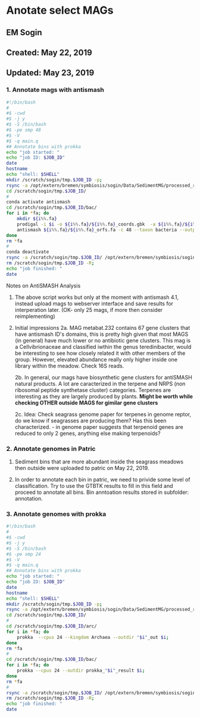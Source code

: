 # Anotate select MAGs
## EM Sogin
## Created: May 22, 2019
## Updated: May 23, 2019


### 1. Annotate mags with antismash

```bash
#!/bin/bash
#
#$ -cwd
#$ -j y
#$ -S /bin/bash
#$ -pe smp 48
#$ -V
#$ -q main.q
## Annotate bins with prokka
echo "job started: " 
echo "job ID: $JOB_ID"
date
hostname
echo "shell: $SHELL"
mkdir /scratch/sogin/tmp.$JOB_ID -p; 
rsync -a /opt/extern/bremen/symbiosis/sogin/Data/SedimentMG/processed_reads/libraries/library_3847/coassembly/binning_v2/dastool_finalized_bins/result/bins_of_interest/bins/ /scratch/sogin/tmp.$JOB_ID/
cd /scratch/sogin/tmp.$JOB_ID/
#
conda activate antismash
cd /scratch/sogin/tmp.$JOB_ID/bac/
for i in *fa; do 
	mkdir ${i%%.fa}
	prodigal -i $i -o ${i%%.fa}/${i%%.fa}_coords.gbk  -a ${i%%.fa}/${i%%.fa}_orfs.faa -d ${i%%.fa}/${i%%.fa}_genes.fa
 	antismash ${i%%.fa}/${i%%.fa}_orfs.fa -c 48 --taxon bacteria --outputfolder ${i%%.fa} --full-hmmer
done
rm *fa
#
conda deactivate
rsync -a /scratch/sogin/tmp.$JOB_ID/ /opt/extern/bremen/symbiosis/sogin/Data/SedimentMG/processed_reads/libraries/library_3847/coassembly/binning_v2/dastool_finalized_bins/result/bins_of_interest/antismash/;
rm /scratch/sogin/tmp.$JOB_ID -R;
echo "job finished: "
date
```

Notes on AntiSMASH Analysis
1. The above script works but only at the moment with antismash 4.1, instead upload mags to webserver interface and save results for interperation later. 
(OK- only 25 mags, if more then consider reimplementing)

2. Initial impressions 
	2a. MAG metabat.232 contains 67 gene clusters that have antismash ID's domains, this is pretty high given that most MAGS (in general) have much lower or no antibiotic gene clusters. This mag is a Cellvibrionaceae and classified iwthin the genus teredinibacter, would be interesting to see how closely related it with other members of the group. However, elevated abundance really only higher inside one library within the meadow. Check 16S reads. 

	2b. In general, our mags have biosynthetic gene clusters for antiSMASH natural products. A lot are caracterized in the terpene and NRPS (non ribosomal peptide synthetase cluster) categories. Terpenes are interesting as they are largely produced by plants. **Might be worth while checking OTHER outside MAGS for gimilar gene clusters**

	2c. Idea: Check seagrass genome paper for terpenes in genome reptor, do we know if seagrasses are producing them? Has this been characterized. 
		- in genome paper suggests that terpenoid genes are reduced to only 2 genes, anything else making terpenoids? 


### 2. Annotate genomes in Patric

1. Sediment bins that are more abundant inside the seagrass meadows then outside were uploaded to patric on May 22, 2019. 

2. In order to annotate each bin in patric, we need to privide some level of classification. Try to use the GTBTK results to fill in this field and proceed to annotate all bins. Bin anntoation results stored in subfolder: annotation. 





### 3. Annotate genomes with prokka
```bash
#!/bin/bash
#
#$ -cwd
#$ -j y
#$ -S /bin/bash
#$ -pe smp 24
#$ -V
#$ -q main.q
## Annotate bins with prokka
echo "job started: " 
echo "job ID: $JOB_ID"
date
hostname
echo "shell: $SHELL"
mkdir /scratch/sogin/tmp.$JOB_ID -p; 
rsync -a /opt/extern/bremen/symbiosis/sogin/Data/SedimentMG/processed_reads/libraries/library_3847/coassembly/binning_v2/dastool_finalized_bins/result/bins_of_interest/bins/ /scratch/sogin/tmp.$JOB_ID/
cd /scratch/sogin/tmp.$JOB_ID/
#
cd /scratch/sogin/tmp.$JOB_ID/arc/
for i in *fa; do 
	prokka  --cpus 24 --kingdom Archaea --outdir "$i"_out $i; 
done
rm *fa
#
cd /scratch/sogin/tmp.$JOB_ID/bac/
for i in *fa; do 
	prokka --cpus 24 --outdir prokka_"$i"_result $i; 
done
rm *fa
#
rsync -a /scratch/sogin/tmp.$JOB_ID/ /opt/extern/bremen/symbiosis/sogin/Data/SedimentMG/processed_reads/libraries/library_3847/coassembly/binning_v2/dastool_finalized_bins/result/bins_of_interest/prokka/;
rm /scratch/sogin/tmp.$JOB_ID -R;
echo "job finished: "
date
```
